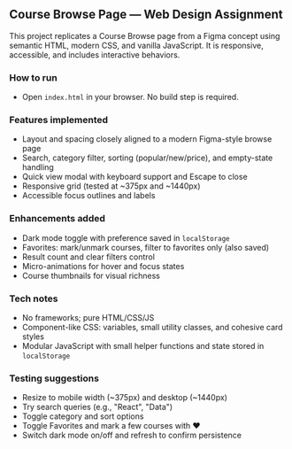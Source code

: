 ## Course Browse Page — Web Design Assignment

This project replicates a Course Browse page from a Figma concept using semantic HTML, modern CSS, and vanilla JavaScript. It is responsive, accessible, and includes interactive behaviors.

### How to run
- Open `index.html` in your browser. No build step is required.

### Features implemented
- Layout and spacing closely aligned to a modern Figma-style browse page
- Search, category filter, sorting (popular/new/price), and empty-state handling
- Quick view modal with keyboard support and Escape to close
- Responsive grid (tested at ~375px and ~1440px)
- Accessible focus outlines and labels

### Enhancements added
- Dark mode toggle with preference saved in `localStorage`
- Favorites: mark/unmark courses, filter to favorites only (also saved)
- Result count and clear filters control
- Micro-animations for hover and focus states
- Course thumbnails for visual richness

### Tech notes
- No frameworks; pure HTML/CSS/JS
- Component-like CSS: variables, small utility classes, and cohesive card styles
- Modular JavaScript with small helper functions and state stored in `localStorage`

### Testing suggestions
- Resize to mobile width (~375px) and desktop (~1440px)
- Try search queries (e.g., "React", "Data")
- Toggle category and sort options
- Toggle Favorites and mark a few courses with ❤
- Switch dark mode on/off and refresh to confirm persistence


